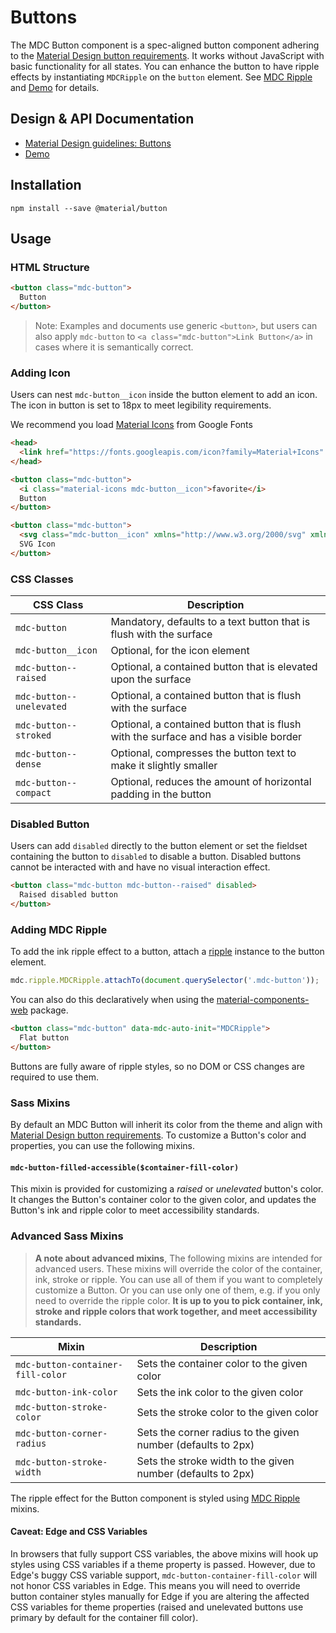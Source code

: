 <!--docs:
title: "Buttons"
layout: detail
section: components
excerpt: "Material Design-styled buttons."
iconId: button
path: /catalog/buttons/
-->

# Buttons

<!--<div class="article__asset">
  <a class="article__asset-link"
     href="https://material-components-web.appspot.com/button.html">
    <img src="{{ site.rootpath }}/images/mdc_web_screenshots/buttons.png" width="363" alt="Buttons screenshot">
  </a>
</div>-->

The MDC Button component is a spec-aligned button component adhering to the
[Material Design button requirements](https://material.io/guidelines/components/buttons.html).
It works without JavaScript with basic functionality for all states.
You can enhance the button to have ripple effects by instantiating `MDCRipple` on
the `button` element. See [MDC Ripple](../mdc-ripple) and [Demo](https://material-components-web.appspot.com/button.html) for details.

## Design & API Documentation

<ul class="icon-list">
  <li class="icon-list-item icon-list-item--spec">
    <a href="https://material.io/guidelines/components/buttons.html">Material Design guidelines: Buttons</a>
  </li>
  <li class="icon-list-item icon-list-item--link">
    <a href="https://material-components-web.appspot.com/button.html">Demo</a>
  </li>
</ul>

## Installation

```
npm install --save @material/button
```

## Usage

### HTML Structure
```html
<button class="mdc-button">
  Button
</button>
```

> Note: Examples and documents use generic `<button>`, but users can also apply
`mdc-button` to `<a class="mdc-button">Link Button</a>` in cases where it is
semantically correct.

### Adding Icon

Users can nest `mdc-button__icon` inside the button element to add an icon. The icon in button
is set to 18px to meet legibility requirements.

We recommend you load [Material Icons](https://material.io/icons/) from Google Fonts

```html
<head>
  <link href="https://fonts.googleapis.com/icon?family=Material+Icons" rel="stylesheet">
</head>

<button class="mdc-button">
  <i class="material-icons mdc-button__icon">favorite</i>
  Button
</button>

<button class="mdc-button">
  <svg class="mdc-button__icon" xmlns="http://www.w3.org/2000/svg" xmlns:xlink="http://www.w3.org/1999/xlink" viewBox="0 0 24 24"><defs><path id="a" d="M-240.34-17.17c-18.22 0-33 15.15-33 33.84 0 14.95 9.45 27.63 22.57 32.11 1.65.31 2.25-.74 2.25-1.63 0-.8-.03-2.93-.04-5.75-9.18 2.04-11.12-4.54-11.12-4.54-1.5-3.91-3.66-4.95-3.66-4.95-3-2.1.23-2.06.23-2.06 3.31.24 5.05 3.49 5.05 3.49 2.94 5.17 7.72 3.68 9.6 2.81.3-2.19 1.15-3.68 2.09-4.52-7.33-.85-15.03-3.76-15.03-16.72 0-3.69 1.29-6.71 3.4-9.08-.34-.86-1.47-4.3.32-8.95 0 0 2.77-.91 9.08 3.47 2.63-.75 5.46-1.13 8.26-1.14 2.8.01 5.63.39 8.26 1.14 6.3-4.38 9.07-3.47 9.07-3.47 1.8 4.66.67 8.1.33 8.95 2.11 2.37 3.39 5.39 3.39 9.08 0 13-7.72 15.86-15.07 16.7 1.19 1.04 2.24 3.11 2.24 6.27 0 4.52-.04 8.17-.04 9.28 0 .91.59 1.96 2.27 1.63 13.1-4.48 22.55-17.16 22.55-32.1.01-18.71-14.77-33.86-33-33.86"/></defs><clipPath id="b"><use xlink:href="#a" overflow="visible"/></clipPath><g clip-path="url(#b)"><defs><path id="c" d="M-1121.33-2471.17h1680v3369h-1680z"/></defs><clipPath id="d"><use xlink:href="#c" overflow="visible"/></clipPath><path clip-path="url(#d)" d="M-278.33-22.17h76v76h-76z"/></g><path d="M12 2C6.48 2 2 6.48 2 12s4.48 10 10 10 10-4.48 10-10S17.52 2 12 2zm0 18c-4.41 0-8-3.59-8-8s3.59-8 8-8 8 3.59 8 8-3.59 8-8 8z"/><path d="M13 7h-2v4H7v2h4v4h2v-4h4v-2h-4z"/><path fill="none" d="M0 0h24v24H0z"/></svg>
  SVG Icon
</button>
```

### CSS Classes


CSS Class | Description
--- | ---
`mdc-button` | Mandatory, defaults to a text button that is flush with the surface
`mdc-button__icon`    | Optional, for the icon element
`mdc-button--raised` | Optional, a contained button that is elevated upon the surface
`mdc-button--unelevated` | Optional, a contained button that is flush with the surface
`mdc-button--stroked` | Optional, a contained button that is flush with the surface and has a visible border
`mdc-button--dense` | Optional, compresses the button text to make it slightly smaller
`mdc-button--compact` | Optional, reduces the amount of horizontal padding in the button

### Disabled Button

Users can add `disabled` directly to the button element or set the fieldset containing
the button to `disabled` to disable a button. Disabled buttons cannot be interacted
with and have no visual interaction effect.

```html
<button class="mdc-button mdc-button--raised" disabled>
  Raised disabled button
</button>
```

### Adding MDC Ripple

To add the ink ripple effect to a button, attach a [ripple](../mdc-ripple) instance to the
button element.

```js
mdc.ripple.MDCRipple.attachTo(document.querySelector('.mdc-button'));
```

You can also do this declaratively when using the [material-components-web](../material-components-web) package.

```html
<button class="mdc-button" data-mdc-auto-init="MDCRipple">
  Flat button
</button>
```

Buttons are fully aware of ripple styles, so no DOM or CSS changes are required to use them.

### Sass Mixins

By default an MDC Button will inherit its color from the theme and align with [Material Design button requirements](https://material.io/guidelines/components/buttons.html). To customize a Button's color and properties, you can use the following mixins.

#### `mdc-button-filled-accessible($container-fill-color)`

This mixin is provided for customizing a *raised* or *unelevated* button's color. It changes the Button's
container color to the given color, and updates the Button's ink and ripple color to meet accessibility standards.

### Advanced Sass Mixins

> **A note about advanced mixins**, The following mixins are intended for advanced users. These mixins will override the color of the container, ink, stroke or ripple. You can use all of them if you want to completely customize a Button. Or you can use only one of them, e.g. if you only need to override the ripple color. **It is up to you to pick container, ink, stroke and ripple colors that work together, and meet accessibility standards.**

Mixin | Description
--- | ---
`mdc-button-container-fill-color` | Sets the container color to the given color
`mdc-button-ink-color` | Sets the ink color to the given color
`mdc-button-stroke-color` | Sets the stroke color to the given color
`mdc-button-corner-radius` | Sets the corner radius to the given number (defaults to 2px)
`mdc-button-stroke-width` | Sets the stroke width to the given number (defaults to 2px)

The ripple effect for the Button component is styled using [MDC Ripple](../mdc-ripple) mixins.

#### Caveat: Edge and CSS Variables

In browsers that fully support CSS variables, the above mixins will hook up styles using CSS variables if a theme property is passed.
However, due to Edge's buggy CSS variable support, `mdc-button-container-fill-color` will not honor CSS variables in Edge.
This means you will need to override button container styles manually for Edge if you are altering the affected CSS variables for theme properties
(raised and unelevated buttons use primary by default for the container fill color).
